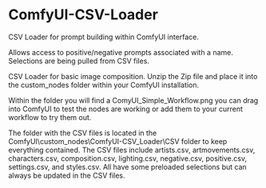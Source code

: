 # ComfyUI-CSV-Loader
CSV Loader for prompt building within ComfyUI interface.

Allows access to positive/negative prompts associated with a name. Selections are being pulled from CSV files.

CSV Loader for basic image composition. Unzip the Zip file and place it into the custom_nodes folder within your ComfyUI installation.

Within the folder you will find a ComyUI_Simple_Workflow.png you can drag into ComfyUI to test the nodes are working or add them to your current workflow to try them out.

The folder with the CSV files is located in the ComfyUI\custom_nodes\ComfyUI-CSV_Loader\CSV folder to keep everything contained. 
The CSV files include artists.csv, artmovements.csv, characters.csv, composition.csv, lighting.csv, negative.csv, positive.csv, settings.csv,
and styles.csv.
All have some preloaded selections but can always be updated in the CSV files.
